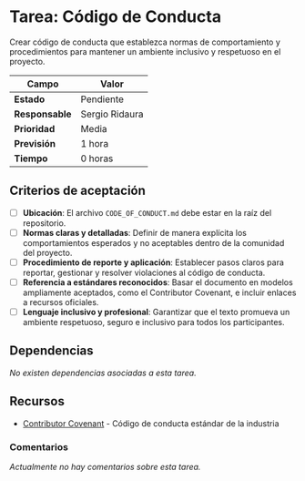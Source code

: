 # Tarea: Código de Conducta

Crear código de conducta que establezca normas de comportamiento y procedimientos para mantener un ambiente inclusivo y respetuoso en el proyecto.

| Campo           | Valor          |
| --------------- | -------------- |
| **Estado**      | Pendiente      |
| **Responsable** | Sergio Ridaura |
| **Prioridad**   | Media          |
| **Previsión**   | 1 hora         |
| **Tiempo**      | 0 horas        |

## Criterios de aceptación

- [ ] **Ubicación**: El archivo `CODE_OF_CONDUCT.md` debe estar en la raíz del repositorio.
- [ ] **Normas claras y detalladas**: Definir de manera explícita los comportamientos esperados y no aceptables dentro de la comunidad del proyecto.
- [ ] **Procedimiento de reporte y aplicación**: Establecer pasos claros para reportar, gestionar y resolver violaciones al código de conducta.
- [ ] **Referencia a estándares reconocidos**: Basar el documento en modelos ampliamente aceptados, como el Contributor Covenant, e incluir enlaces a recursos oficiales.
- [ ] **Lenguaje inclusivo y profesional**: Garantizar que el texto promueva un ambiente respetuoso, seguro e inclusivo para todos los participantes.

## Dependencias

_No existen dependencias asociadas a esta tarea._

## Recursos

- [Contributor Covenant](https://www.contributor-covenant.org/) - Código de conducta estándar de la industria

### Comentarios

_Actualmente no hay comentarios sobre esta tarea._
